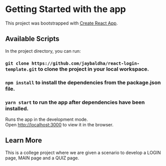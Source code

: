 # Getting Started with the app

This project was bootstrapped with [Create React App](https://github.com/facebook/create-react-app).

## Available Scripts

In the project directory, you can run:

### `git clone https://github.com/jaybaldha/react-login-template.git` to clone the project in your local workspace.

### `npm install` to install the dependencies from the package.json file.

### `yarn start` to run the app after dependencies have been installed.

Runs the app in the development mode.\
Open [http://localhost:3000](http://localhost:3000) to view it in the browser.

## Learn More

This is a college project where we are given a scenario to develop a LOGIN page, MAIN page and a QUIZ page.















